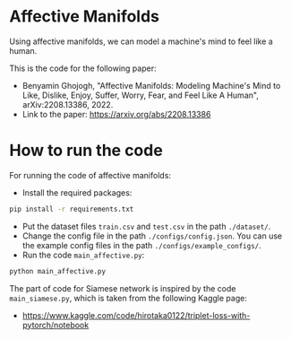 # Affective Manifolds

Using affective manifolds, we can model a machine's mind to feel like a human. 

This is the code for the following paper:
- Benyamin Ghojogh, "Affective Manifolds: Modeling Machine's Mind to Like, Dislike, Enjoy, Suffer, Worry, Fear, and Feel Like A Human", arXiv:2208.13386, 2022.
- Link to the paper: https://arxiv.org/abs/2208.13386

# How to run the code

For running the code of affective manifolds:
- Install the required packages:
```bash
pip install -r requirements.txt
```
- Put the dataset files `train.csv` and `test.csv` in the path `./dataset/`.
- Change the config file in the path `./configs/config.json`. You can use the example config files in the path `./configs/example_configs/`.
- Run the code `main_affective.py`:
```bash
python main_affective.py
```
 
The part of code for Siamese network is inspired by the code `main_siamese.py`, which is taken from the following Kaggle page:
- https://www.kaggle.com/code/hirotaka0122/triplet-loss-with-pytorch/notebook
